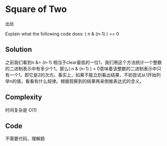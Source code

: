 # Square of Two

出处

Explain what the following code does: ( n & (n-1) ) == 0

## Solution

之前我们看到n &= (n-1) 相当于clear最低的一位1，我们用这个方法统计一个整数的二进制表示中有多少个1。那么( n & (n-1) ) = 0意味着该整数的二进制表示中只有一个1，即它是2的次方。事实上，如果不能立刻看出结果，不妨尝试从1开始列举n的值，看看有什么规律。根据观察到的结果再来倒推表达式的含义。

## Complexity

时间复杂是 O(1)

## Code 

不需要代码，理解题

